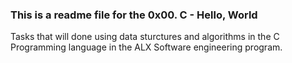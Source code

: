 ### This is a readme file for the 0x00. C - Hello, World 
Tasks that will done using data sturctures and algorithms in the C Programming language in the ALX Software engineering program.



